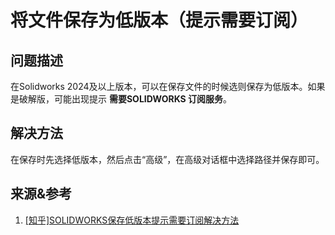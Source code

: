 # 将文件保存为低版本（提示需要订阅）

## 问题描述

在Solidworks 2024及以上版本，可以在保存文件的时候选则保存为低版本。如果是破解版，可能出现提示 **需要SOLIDWORKS 订阅服务**。  

## 解决方法

在保存时先选择低版本，然后点击“高级”，在高级对话框中选择路径并保存即可。  

## 来源&参考

1. [[知乎]SOLIDWORKS保存低版本提示需要订阅解决方法](https://zhuanlan.zhihu.com/p/7760313896)